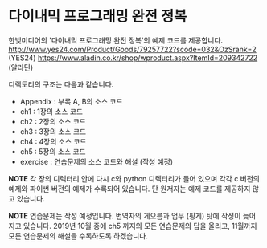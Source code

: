 # 다이내믹 프로그래밍 완전 정복
한빛미디어의 '다이내믹 프로그래밍 완전 정복'의 예제 코드를 제공합니다.
http://www.yes24.com/Product/Goods/79257722?scode=032&OzSrank=2 (YES24)
https://www.aladin.co.kr/shop/wproduct.aspx?ItemId=209342722 (알라딘)


디렉토리의 구조는 다음과 같습니다.

- Appendix : 부록 A, B의 소스 코드
- ch1 : 1장의 소스 코드
- ch2 : 2장의 소스 코드
- ch3 : 3장의 소스 코드
- ch4 : 4장의 소스 코드
- ch5 : 5장의 소스 코드
- exercise : 연습문제의 소스 코드와 해설 (작성 예정)

**NOTE** 각 장의 디렉터리 안에 다시 c와 python 디렉터리가 들어 있으며 각각 c 버전의 예제와 파이썬 버전의 예제가 수록되어 있습니다. 단 원저자는 예제 코드를 제공하지 않고 있습니다.

**NOTE** 연습문제는 작성 예정입니다. 번역자의 게으름과 업무 (핑게) 탓에 작성이 늦어지고 있습니다. 2019년 10월 중에 ch5 까지의 모든 연습문제의 답을 올리고, 11월까지 모든 연습문제의 해설을 수록하도록 하겠습니다.
